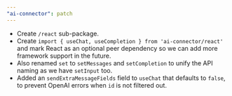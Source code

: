 ```yaml
---
"ai-connector": patch
---
```


- Create `/react` sub-package. 
- Create `import { useChat, useCompletion } from 'ai-connector/react'` and mark React as an optional peer dependency so we can add more framework support in the future.
- Also renamed `set` to `setMessages` and `setCompletion` to unify the API naming as we have `setInput` too.
- Added an `sendExtraMessageFields` field to `useChat` that defaults to `false`, to prevent OpenAI errors when `id` is not filtered out.
